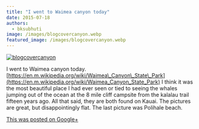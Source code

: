 ```yaml
---
title: "I went to Waimea canyon today"
date: 2015-07-18
authors: 
  - bksubhuti
image: /images/blogcovercanyon.webp
featured_image: /images/blogcovercanyon.webp
---
```


[![blogcovercanyon](/images/blogcovercanyon.webp)](/images/2015/08/blogcovercanyon.webp)

I went to Waimea canyon today. [https://en.m.wikipedia.org/wiki/Waimea\_Canyon\_State\_Park](https://en.m.wikipedia.org/wiki/Waimea_Canyon_State_Park) I think it was the most beautiful place I had ever seen or tied to seeing the whales jumping out of the ocean at the 8 mile cliff campsite from the kalalau trail fifteen years ago. All that said, they are both found on Kauai. The pictures are great, but disappointingly flat. The last picture was Polihale beach.

[This was posted on Google+](https://plus.google.com/+BhikkhuSubhuti/posts/5seBWnGyGDy)